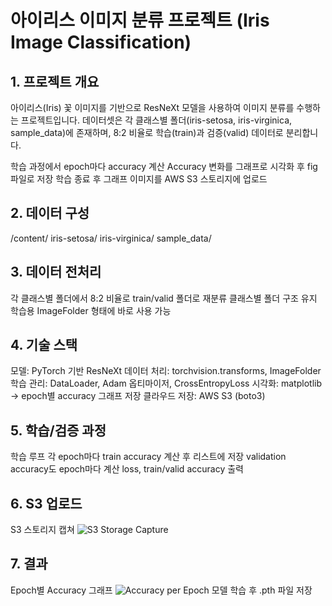 # 아이리스 이미지 분류 프로젝트 (Iris Image Classification)

## 1. 프로젝트 개요
아이리스(Iris) 꽃 이미지를 기반으로 ResNeXt 모델을 사용하여 이미지 분류를 수행하는 프로젝트입니다.
데이터셋은 각 클래스별 폴더(iris-setosa, iris-virginica, sample_data)에 존재하며, 8:2 비율로 학습(train)과 검증(valid) 데이터로 분리합니다.

학습 과정에서 epoch마다 accuracy 계산
Accuracy 변화를 그래프로 시각화 후 fig 파일로 저장
학습 종료 후 그래프 이미지를 AWS S3 스토리지에 업로드

## 2. 데이터 구성
/content/
    iris-setosa/
    iris-virginica/
    sample_data/

## 3. 데이터 전처리
각 클래스별 폴더에서 8:2 비율로 train/valid 폴더로 재분류
클래스별 폴더 구조 유지
학습용 ImageFolder 형태에 바로 사용 가능

## 4. 기술 스택
모델: PyTorch 기반 ResNeXt
데이터 처리: torchvision.transforms, ImageFolder
학습 관리: DataLoader, Adam 옵티마이저, CrossEntropyLoss
시각화: matplotlib → epoch별 accuracy 그래프 저장
클라우드 저장: AWS S3 (boto3)

## 5. 학습/검증 과정

학습 루프
각 epoch마다 train accuracy 계산 후 리스트에 저장
validation accuracy도 epoch마다 계산
loss, train/valid accuracy 출력

## 6. S3 업로드
S3 스토리지 캡쳐
![S3 Storage Capture](https://github.com/KevinCY-Kim/Deeplearning/blob/main/이미지분류/img.png?raw=true)

## 7. 결과
Epoch별 Accuracy 그래프
![Accuracy per Epoch](https://github.com/KevinCY-Kim/Deeplearning/blob/main/이미지분류/accuracy_per_epoch.png?raw=true)
모델 학습 후 .pth 파일 저장
